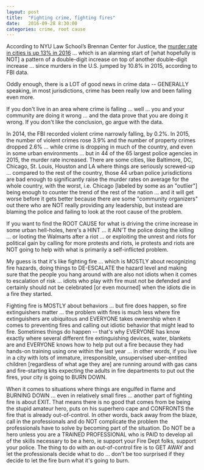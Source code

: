 ```yaml
---
layout: post
title:  "Fighting crime, fighting fires"
date:   2016-09-28 8:30:00
categories: crime, root cause
---
```

According to NYU Law School’s Brennan Center for Justice, the [murder rate in cities is up 13% in 2016](
https://www.brennancenter.org/publication/crime-2016-preliminary-analysis) ... which is an alarming start of [what hopefully is NOT] a pattern of a double-digit increase on top of another double-digit increase ... since murders in the U.S. jumped by 10.8% in 2015, according to FBI data.  

Oddly enough, there is a LOT of good news in crime data -- GENERALLY speaking, in most jurisdictions, crime has been really low and been falling even more.  

If you don't live in an area where crime is falling ... well ... you and your community are doing it wrong ... and the data prove that you are doing it wrong.  If you don't like the conclusion, go argue with the data.  

In 2014, the FBI recorded violent crime narrowly falling, by 0.2%. In 2015, the number of violent crimes rose 3.9% and the number of property crimes dropped 2.6% ... while crime is dropping in much of the country, and even in some urban environments ... but in 44 of the 65 largest police agencies in 2015, the murder rate increased. There are some cities, like Baltimore, DC, Chicago, St. Louis, Houston and LA where things are seriously screwed-up ... compared to the rest of the country, those 44 urban police jurisdictions are bad enough to significantly raise the murder rates on average for the whole country, with the worst, i.e. Chicago [labeled by some as an "outlier"] being enough to counter the trend of the rest of the nation ... and it will get worse before it gets better because there are some "community organizers" out there who are NOT really providing any leadership, but instead are blaming the police and failing to look at the root cause of the problem.  

If you want to find the ROOT CAUSE for what is driving the crime increase in some urban hell-holes, here's a HINT ... it AIN'T the police doing the killing ... or looting the Walmarts after a riot ... or exploiting the unrest and riots for political gain by calling for more protests and riots, ie protests and riots are NOT going to help with what is primarily a self-inflicted problem.  

My guess is that it's like fighting fire ... which is MOSTLY about recognizing fire hazards, doing things to DE-ESCALATE the hazard level and making sure that the people you hang around with are also not idiots when it comes to escalation of risk ... idiots who play with fire must not be defended and certainly should not be celebrated [or even mourned] when the idiots die in a fire they started.  

Fighting fire is MOSTLY about behaviors ... but fire does happen, so fire extinguishers matter ... the problem with fires is much less where fire extinguishers are ubiquitous and EVERYONE takes ownership when it comes to preventing fires and calling out idiotic behavior that might lead to fire.  Sometimes things do happen -- that's why EVERYONE has know exactly where several different fire extinguishing devices, water, blankets are and EVERYONE knows how to help put out a fire because they had hands-on training using one within the last year ... in other words, if you live in a city with lots of immature, irresponsible, unsupervised uber-entitled children [regardless of what age they are] are running around with gas cans and fire-starting kits expecting the adults in fire departments to put out the fires, your city is going to BURN DOWN.

When it comes to situations where things are engulfed in flame and BURNING DOWN ... even in relatively small fires ... another part of fighting fire is about EXIT.  That means there is no good that comes from be being the stupid amateur hero, puts on his superhero cape and CONFRONTS the fire that is already out-of-control.  In other words, back away from the blaze, call in the professionals and do NOT complicate the problem the professionals have to solve by becoming part of the situation.  Do NOT be a hero unless you are a TRAINED PROFESSIONAL who is PAID to develop all of the skills necessary to be a hero, ie support your Fire Dept folks, support your police.  The thing to do with an out-of-control fire is to GET AWAY and let the professionals decide what to do ... don't be too surprised if they decide to let the fire burn what it's going to burn.
